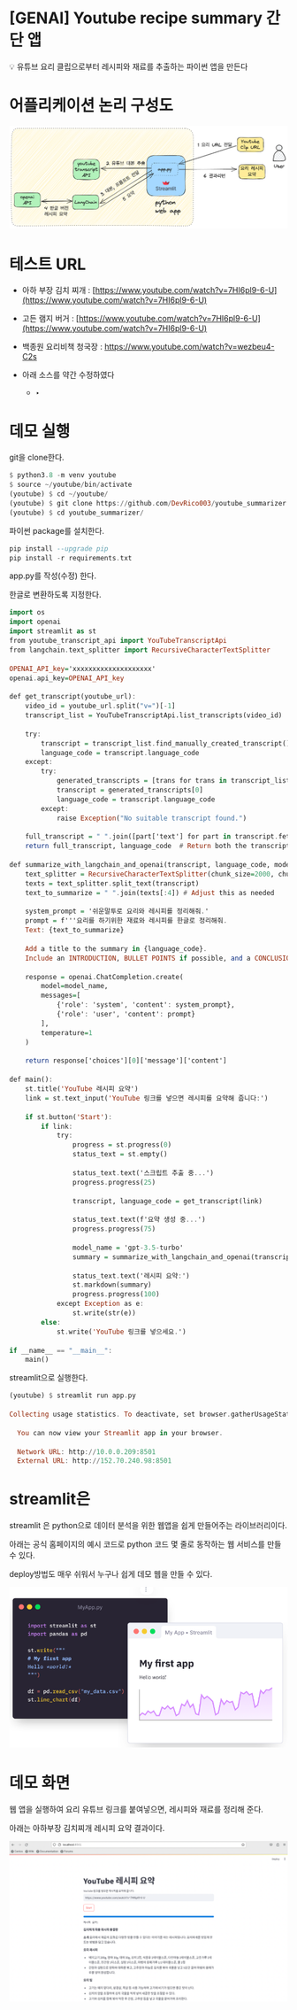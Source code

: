 # [GENAI] Youtube recipe summary 간단 앱

<aside>
💡 유튜브 요리 클립으로부터 레시피와 재료를 추출하는 파이썬 앱을 만든다

</aside>

# 어플리케이션 논리 구성도

![Untitled](src/Untitled.png)

# 테스트 URL

- 아하 부장 김치 찌개 : [https://www.youtube.com/watch?v=7HI6pl9-6-U](https://www.youtube.com/watch?v=7HI6pl9-6-U)
- 고든 램지 버거 : [https://www.youtube.com/watch?v=7HI6pl9-6-U](https://www.youtube.com/watch?v=7HI6pl9-6-U)
- 백종원 요리비책 청국장 : https://www.youtube.com/watch?v=wezbeu4-C2s

- 아래 소스를 약간 수정하였다
    - ‣

# 데모 실행

git을 clone한다.

```haskell
$ python3.8 -m venv youtube
$ source ~/youtube/bin/activate
(youtube) $ cd ~/youtube/
(youtube) $ git clone https://github.com/DevRico003/youtube_summarizer
(youtube) $ cd youtube_summarizer/
```

파이썬 package를 설치한다.

```haskell
pip install --upgrade pip
pip install -r requirements.txt
```

app.py를 작성(수정) 한다. 

한글로 변환하도록 지정한다.

```haskell
import os
import openai
import streamlit as st
from youtube_transcript_api import YouTubeTranscriptApi
from langchain.text_splitter import RecursiveCharacterTextSplitter
 
OPENAI_API_key='xxxxxxxxxxxxxxxxxxxx'
openai.api_key=OPENAI_API_key

def get_transcript(youtube_url):
    video_id = youtube_url.split("v=")[-1]
    transcript_list = YouTubeTranscriptApi.list_transcripts(video_id)

    try:
        transcript = transcript_list.find_manually_created_transcript()
        language_code = transcript.language_code   
    except:
        try:
            generated_transcripts = [trans for trans in transcript_list if trans.is_generated]
            transcript = generated_transcripts[0]
            language_code = transcript.language_code   
        except:
            raise Exception("No suitable transcript found.")

    full_transcript = " ".join([part['text'] for part in transcript.fetch()])
    return full_transcript, language_code  # Return both the transcript and detected language

def summarize_with_langchain_and_openai(transcript, language_code, model_name='gpt-3.5-turbo'):
    text_splitter = RecursiveCharacterTextSplitter(chunk_size=2000, chunk_overlap=0)
    texts = text_splitter.split_text(transcript)
    text_to_summarize = " ".join(texts[:4]) # Adjust this as needed

    system_prompt = '쉬운말투로 요리와 레시피를 정리해줘.'
    prompt = f'''요리를 하기위한 재료와 레시피를 한글로 정리해줘.
    Text: {text_to_summarize}

    Add a title to the summary in {language_code}. 
    Include an INTRODUCTION, BULLET POINTS if possible, and a CONCLUSION in {language_code}.'''

    response = openai.ChatCompletion.create(
        model=model_name,
        messages=[
            {'role': 'system', 'content': system_prompt},
            {'role': 'user', 'content': prompt}
        ],
        temperature=1
    )
    
    return response['choices'][0]['message']['content']

def main():
    st.title('YouTube 레시피 요약')
    link = st.text_input('YouTube 링크를 넣으면 레시피를 요약해 줍니다:')

    if st.button('Start'):
        if link:
            try:
                progress = st.progress(0)
                status_text = st.empty()

                status_text.text('스크립트 추출 중...')
                progress.progress(25)

                transcript, language_code = get_transcript(link)

                status_text.text(f'요약 생성 중...')
                progress.progress(75)

                model_name = 'gpt-3.5-turbo'
                summary = summarize_with_langchain_and_openai(transcript, 'korean', model_name)

                status_text.text('레시피 요약:')
                st.markdown(summary)
                progress.progress(100)
            except Exception as e:
                st.write(str(e))
        else:
            st.write('YouTube 링크를 넣으세요.')

if __name__ == "__main__":
    main()
```

streamlit으로 실행한다. 

```haskell
(youtube) $ streamlit run app.py

Collecting usage statistics. To deactivate, set browser.gatherUsageStats to False.

  You can now view your Streamlit app in your browser.

  Network URL: http://10.0.0.209:8501
  External URL: http://152.70.240.98:8501
```

# **streamlit은**

streamlit 은 python으로 데이터 분석을 위한 웹앱을 쉽게 만들어주는 라이브러리이다. 

아래는 공식 홈페이지의 예시 코드로 python 코드 몇 줄로 동작하는 웹 서비스를 만들 수 있다. 

deploy방법도 매우 쉬워서 누구나 쉽게 데모 웹을 만들 수 있다.

![Untitled](src/Untitled%201.png)

# 데모 화면

웹 앱을 실행하여 요리 유튜브 링크를 붙여넣으면, 레시피와 재료를 정리해 준다.

아래는 아하부장 김치찌개 레시피 요약 결과이다.  

![Untitled](src/Untitled%202.png)

 
